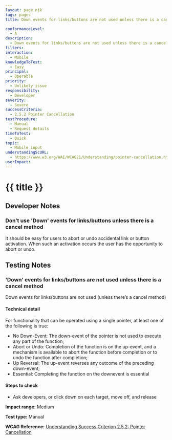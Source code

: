 ```yaml
---
layout: page.njk
tags: pages
title: Down events for links/buttons are not used unless there is a cancel method

conformanceLevel:
  - A
description:
  - Down events for links/buttons are not used unless there is a cancel method
filters:
interaction:
  - Mobile
knowledgeToTest:
  - Easy
principal:
  - Operable
priority:
  - Unlikely issue
responsibility:
  - Developer
severity:
  - Severe
successCriteria:
  - 2.5.2 Pointer Cancellation
testProcedure:
  - Manual
  - Request details
timeToTest:
  - Quick
topic:
  - Mobile input
understandingScURL:
  - https://www.w3.org/WAI/WCAG21/Understanding/pointer-cancellation.html
userImpact:
---
```


# {{ title }}

## Developer Notes

### Don’t use 'Down' events for links/buttons unless there is a cancel method

It should be easy for users to abort or undo accidental link or button activation. When such an activation occurs the user has the opportunity to abort or undo.

## Testing Notes

### 'Down' events for links/buttons are not used unless there is a cancel method

Down events for links/buttons are not used (unless there’s a cancel method)

#### Technical detail

For functionality that can be operated using a single pointer, at least one of the following is true:

- No Down-Event: The down-event of the pointer is not used to execute any part of the function;
- Abort or Undo: Completion of the function is on the up-event, and a mechanism is available to abort the function before completion or to undo the function after completion;
- Up Reversal: The up-event reverses any outcome of the preceding down-event;
- Essential: Completing the function on the downevent is essential

#### Steps to check

- Ask developers, or click down on each target, move off, and release

**Impact range:** Medium

**Test type:** Manual

**WCAG Reference:** [Understanding Success Criterion 2.5.2: Pointer Cancellation](https://www.w3.org/WAI/WCAG21/Understanding/pointer-cancellation.html)
